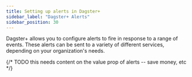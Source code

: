 ```yaml
---
title: Setting up alerts in Dagster+
sidebar_label: "Dagster+ Alerts"
sidebar_position: 30
---
```


Dagster+ allows you to configure alerts to fire in response to a range of events. These alerts can be sent to a variety of different services, depending on your organization's needs.

{/* TODO this needs content on the value prop of alerts -- save money, etc */}
